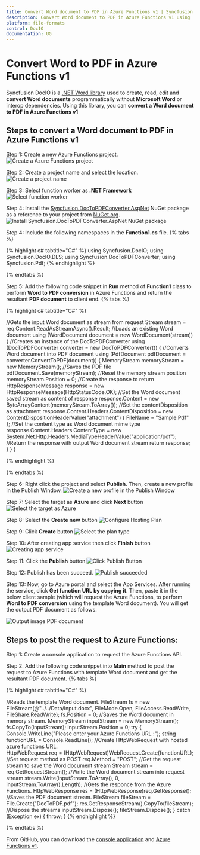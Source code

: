 ```yaml
---
title: Convert Word document to PDF in Azure Functions v1 | Syncfusion
description: Convert Word document to PDF in Azure Functions v1 using .NET Word (DocIO) library  without Microsoft Word or interop dependencies.
platform: file-formats
control: DocIO
documentation: UG
---
```


# Convert Word to PDF in Azure Functions v1

Syncfusion  DocIO is a [.NET Word library](https://www.syncfusion.com/document-processing/word-framework/net/word-library) used to create, read, edit and **convert Word documents** programmatically without **Microsoft Word** or interop dependencies. Using this library, you can **convert a Word document to PDF in Azure Functions v1**

## Steps to convert a Word document to PDF in Azure Functions v1

Step 1: Create a new Azure Functions project.
![Create a Azure Functions project](Azure_Images/Functions_v1/Azure_Function_WordtoPDF.png)

Step 2: Create a project name and select the location.
![Create a project name](Azure_Images/Functions_v1/Configuration_WordtoPDF.png)

Step 3: Select function worker as **.NET Framework** 
![Select function worker](Azure_Images/Functions_v1/Additional_Information_WordtoPDF.png)

Step 4: Install the [Syncfusion.DocToPDFConverter.AspNet](https://www.nuget.org/packages/Syncfusion.DocToPDFConverter.AspNet) NuGet package as a reference to your project from [NuGet.org](https://www.nuget.org/).
![Install Syncfusion.DocToPDFConverter.AspNet NuGet package](Azure_Images/Functions_v1/Nuget_Package_WordtoPDF.png)

Step 4: Include the following namespaces in the **Function1.cs** file.
{% tabs %}

{% highlight c# tabtitle="C#" %}
using Syncfusion.DocIO;
using Syncfusion.DocIO.DLS;
using Syncfusion.DocToPDFConverter;
using Syncfusion.Pdf;
{% endhighlight %}

{% endtabs %}

Step 5: Add the following code snippet in **Run** method of **Function1** class to perform **Word to PDF conversion** in Azure Functions and return the resultant **PDF document** to client end.
{% tabs %}

{% highlight c# tabtitle="C#" %}

//Gets the input Word document as stream from request
Stream stream = req.Content.ReadAsStreamAsync().Result;
//Loads an existing Word document
using (WordDocument document = new WordDocument(stream))
{
    //Creates an instance of the DocToPDFConverter
    using (DocToPDFConverter converter = new DocToPDFConverter())
    {
        //Converts Word document into PDF document
        using (PdfDocument pdfDocument = converter.ConvertToPDF(document))
        {
            MemoryStream memoryStream = new MemoryStream();
            //Saves the PDF file 
            pdfDocument.Save(memoryStream);
            //Reset the memory stream position
            memoryStream.Position = 0;
            //Create the response to return
            HttpResponseMessage response = new HttpResponseMessage(HttpStatusCode.OK);
            //Set the Word document saved stream as content of response
            response.Content = new ByteArrayContent(memoryStream.ToArray());
            //Set the contentDisposition as attachment
            response.Content.Headers.ContentDisposition = new ContentDispositionHeaderValue("attachment")
            {
                FileName = "Sample.Pdf"
            };
            //Set the content type as Word document mime type
            response.Content.Headers.ContentType = new System.Net.Http.Headers.MediaTypeHeaderValue("application/pdf");
            //Return the response with output Word document stream
            return response;
        }
    }
}

{% endhighlight %}

{% endtabs %}

Step 6: Right click the project and select **Publish**. Then, create a new profile in the Publish Window.
![Create a new profile in the Publish Window](Azure_Images/Functions_v1/Publish_WordtoPDF.png)


Step 7: Select the target as **Azure** and click **Next** button
![Select the target as Azure](Azure_Images/Functions_v1/Target_WordtoPDF.png)


Step 8: Select the **Create new** button
![Configure Hosting Plan](Azure_Images/Functions_v1/Function_Instance_WordtoPDF.png)


Step 9: Click **Create** button 
![Select the plan type](Azure_Images/Functions_v1/Subscription_detail_WordtoPDF.png)

Step 10: After creating app service then click **Finish** button 
![Creating app service](Azure_Images/Functions_v1/App_service_Created_WordtoPDF.png)


Step 11: Click the **Publish** button
![Click Publish Button](Azure_Images/Functions_v1/Before_Publish_WordtoPDF.png)

Step 12: Publish has been succeed.
![Publish succeeded](Azure_Images/Functions_v1/After_Publish_WordtoPDF.png)

Step 13: Now, go to Azure portal and select the App Services. After running the service, click **Get function URL by copying it**. Then, paste it in the below client sample (which will request the Azure Functions, to perform **Word to PDF conversion** using the template Word document). You will get the output PDF document as follows.

![Output image PDF document](WordToPDF_images/WordToPDF_Output_Cloud.png)


## Steps to post the request to Azure Functions:

Step 1: Create a console application to request the Azure Functions API.

Step 2: Add the following code snippet into **Main** method to post the request to Azure Functions with template Word document and get the resultant PDF document.
{% tabs %}

{% highlight c# tabtitle="C#" %}

//Reads the template Word document.
FileStream fs = new FileStream(@"../../Data/Input.docx", FileMode.Open, FileAccess.ReadWrite, FileShare.ReadWrite);
fs.Position = 0;
//Saves the Word document in memory stream.
MemoryStream inputStream = new MemoryStream();
fs.CopyTo(inputStream);
inputStream.Position = 0;
try
{
    Console.WriteLine("Please enter your Azure Functions URL :");
    string functionURL = Console.ReadLine();
    //Create HttpWebRequest with hosted azure functions URL.    
    HttpWebRequest req = (HttpWebRequest)WebRequest.Create(functionURL);
    //Set request method as POST
    req.Method = "POST";
    //Get the request stream to save the Word document stream
    Stream stream = req.GetRequestStream();
    //Write the Word document stream into request stream
    stream.Write(inputStream.ToArray(), 0, inputStream.ToArray().Length);
    //Gets the responce from the Azure Functions.
    HttpWebResponse res = (HttpWebResponse)req.GetResponse();
    //Saves the PDF document stream.
    FileStream fileStream = File.Create("DocToPDF.pdf");
    res.GetResponseStream().CopyTo(fileStream);
    //Dispose the streams
    inputStream.Dispose();
    fileStream.Dispose();
}
catch (Exception ex)
{
    throw;
}
{% endhighlight %}

{% endtabs %}


From GitHub, you can download the [console application](https://github.com/SyncfusionExamples/DocIO-Examples/tree/main/Word-to-PDF-Conversion/Convert-Word-document-to-PDF/Azure/Azure_Functions/Console_Application) and [Azure Functions v1](https://github.com/SyncfusionExamples/DocIO-Examples/tree/main/Word-to-PDF-Conversion/Convert-Word-document-to-PDF/Azure/Azure_Functions/Azure_Functions_v1).

